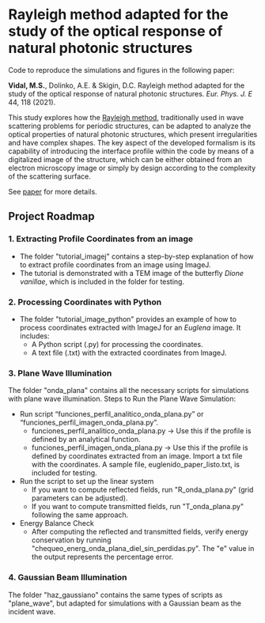 # Rayleigh method adapted for the study of the optical response of natural photonic structures

Code to reproduce the simulations and figures in the following paper:

**Vidal, M.S.**, Dolinko, A.E. & Skigin, D.C. Rayleigh method adapted for the study of the optical response of natural photonic structures. *Eur. Phys. J. E* 44, 118 (2021).

This study explores how the [Rayleigh method](https://royalsocietypublishing.org/doi/10.1098/rspa.1907.0051), traditionally used in wave scattering problems for periodic structures, can be adapted to analyze the optical properties of natural photonic structures, which present irregularities and have complex shapes. The key aspect of the developed formalism is its capability of introducing the interface profile within the code by means of a digitalized
image of the structure, which can be either obtained from an electron microscopy image or simply by design according to the complexity of the scattering surface.

See [paper](https://link.springer.com/article/10.1140/epje/s10189-021-00124-8) for more details. 

## Project Roadmap
### 1. Extracting Profile Coordinates from an image
* The folder "tutorial_imagej" contains a step-by-step explanation of how to extract profile coordinates from an image using ImageJ.
* The tutorial is demonstrated with a TEM image of the butterfly *Dione vanillae*, which is included in the folder for testing.
### 2. Processing Coordinates with Python
* The folder "tutorial_image_python" provides an example of how to process coordinates extracted with ImageJ for an *Euglena* image. It includes:
    - A Python script (.py) for processing the coordinates.
    - A text file (.txt) with the extracted coordinates from ImageJ.
### 3. Plane Wave Illumination
The folder "onda_plana" contains all the necessary scripts for simulations with plane wave illumination.
Steps to Run the Plane Wave Simulation:
  * Run script “funciones_perfil_analitico_onda_plana.py” or “funciones_perfil_imagen_onda_plana.py”.
    - funciones_perfil_analitico_onda_plana.py → Use this if the profile is defined by an analytical function.
    - funciones_perfil_imagen_onda_plana.py → Use this if the profile is defined by coordinates extracted from an image. Import a txt file with the coordinates. A sample file, euglenido_paper_listo.txt, is included for testing.
  * Run the script to set up the linear system
    - If you want to compute reflected fields, run "R_onda_plana.py" (grid parameters can be adjusted).
    - If you want to compute transmitted fields, run "T_onda_plana.py" following the same approach.
  * Energy Balance Check
     - After computing the reflected and transmitted fields, verify energy conservation by running "chequeo_energ_onda_plana_diel_sin_perdidas.py". The "e" value in the output represents the percentage error.
### 4. Gaussian Beam Illumination
The folder "haz_gaussiano" contains the same types of scripts as "plane_wave", but adapted for simulations with a Gaussian beam as the incident wave.
